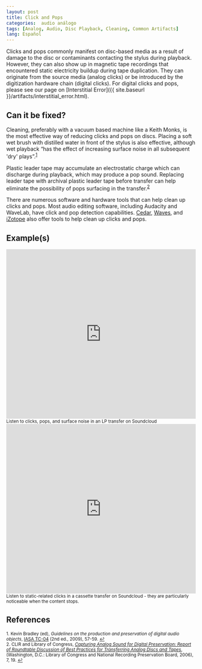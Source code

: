 ```yaml
---
layout: post
title: Click and Pops
categories:  audio análogo
tags: [Analog, Audio, Disc Playback, Cleaning, Common Artifacts]
lang: Español
---
```


Clicks and pops commonly manifest on disc-based media as a result of damage to the disc or contaminants contacting the stylus during playback. However, they can also show up in magnetic tape recordings that encountered static electricity buildup during tape duplication. They can originate from the source media (analog clicks) or be introduced by the digitization hardware chain (digital clicks). For digital clicks and pops, please see our page on [Interstitial Error]({{ site.baseurl }}/artifacts/interstitial_error.html).

## Can it be fixed?

Cleaning, preferably with a vacuum based machine like a Keith Monks, is the most effective way of reducing clicks and pops on discs. Placing a soft wet brush with distilled water in front of the stylus is also effective, although wet playback “has the effect of increasing surface noise in all subsequent 'dry' plays”.<sup><a href="#fn1" id="ref1">1</a></sup>

Plastic leader tape may accumulate an electrostatic charge which can discharge during playback, which may produce a pop sound. Replacing leader tape with archival plastic leader tape before transfer can help eliminate the possibility of pops surfacing in the transfer.<sup><a href="#fn2" id="ref2">2</a></sup>

There are numerous software and hardware tools that can help clean up clicks and pops. Most audio editing software, including Audacity and WaveLab, have click and pop detection capabilities. [Cedar](http://www.cedaraudio.com/), [Waves](http://www.waves.com/), and [iZotope](http://www.izotope.com/) also offer tools to help clean up clicks and pops.

## Example(s)

<iframe width="100%" height="450" scrolling="no" frameborder="no" src="https://w.soundcloud.com/player/?url=https%3A//api.soundcloud.com/tracks/96918102&amp;auto_play=false&amp;hide_related=false&amp;show_comments=true&amp;show_user=true&amp;show_reposts=false&amp;visual=true"></iframe>
<sub>Listen to clicks, pops, and surface noise in an LP transfer on Soundcloud</sub>

<iframe width="100%" height="450" scrolling="no" frameborder="no" src="https://w.soundcloud.com/player/?url=https%3A//api.soundcloud.com/tracks/98571570&amp;auto_play=false&amp;hide_related=false&amp;show_comments=true&amp;show_user=true&amp;show_reposts=false&amp;visual=true"></iframe>
<sub>Listen to static-related clicks in a cassette transfer on Soundcloud - they are particularly noticeable when the content stops.</sub>

## References

<sup id="fn1">1. Kevin Bradley (ed), _Guidelines on the production and preservation of digital audio objects_, [IASA TC-04](http://www.iasa-web.org/tc04/audio-preservation) (2nd ed., 2009), 57-59. <a href="#ref1" title="Jump back to footnote 1 in the text.">↩</a></sup>  
<sup id="fn2">2. CLIR and Library of Congress, [_Capturing Analog Sound for Digital Preservation: Report of Roundtable Discussion of Best Practices for Transferring Analog Discs and Tapes_](https://www.clir.org/pubs/reports/pub137), (Washington, D.C.: Library of Congress and National Recording Preservation Board, 2006), 7, 19. <a href="#ref2" title="Jump back to footnote 2 in the text.">↩</a></sup> 
